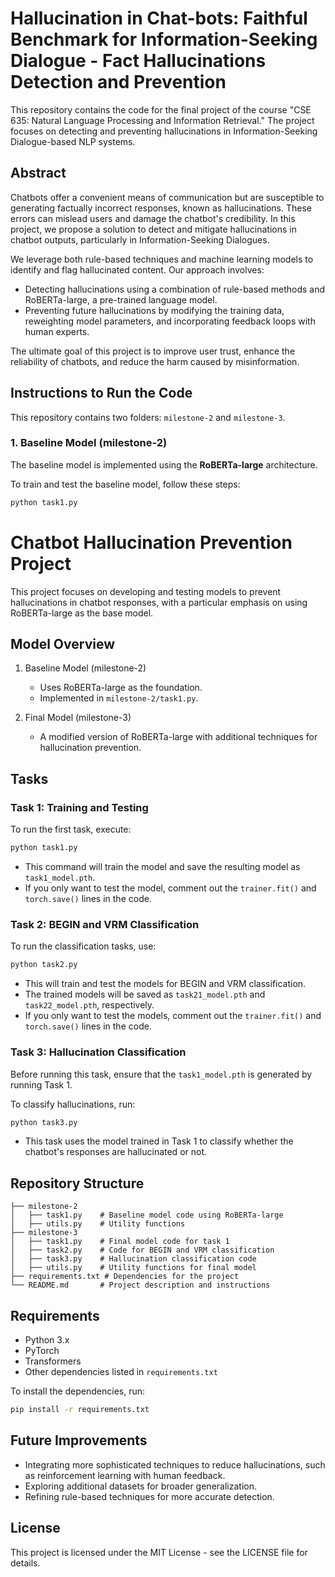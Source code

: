 # Hallucination in Chat-bots: Faithful Benchmark for Information-Seeking Dialogue - Fact Hallucinations Detection and Prevention

This repository contains the code for the final project of the course "CSE 635: Natural Language Processing and Information Retrieval." The project focuses on detecting and preventing hallucinations in Information-Seeking Dialogue-based NLP systems.

## Abstract
Chatbots offer a convenient means of communication but are susceptible to generating factually incorrect responses, known as hallucinations. These errors can mislead users and damage the chatbot's credibility. In this project, we propose a solution to detect and mitigate hallucinations in chatbot outputs, particularly in Information-Seeking Dialogues.

We leverage both rule-based techniques and machine learning models to identify and flag hallucinated content. Our approach involves:
- Detecting hallucinations using a combination of rule-based methods and RoBERTa-large, a pre-trained language model.
- Preventing future hallucinations by modifying the training data, reweighting model parameters, and incorporating feedback loops with human experts.

The ultimate goal of this project is to improve user trust, enhance the reliability of chatbots, and reduce the harm caused by misinformation.

## Instructions to Run the Code

This repository contains two folders: `milestone-2` and `milestone-3`.

### 1. Baseline Model (milestone-2)
The baseline model is implemented using the **RoBERTa-large** architecture.

To train and test the baseline model, follow these steps:
```bash
python task1.py
``` 
# Chatbot Hallucination Prevention Project

This project focuses on developing and testing models to prevent hallucinations in chatbot responses, with a particular emphasis on using RoBERTa-large as the base model.

## Model Overview

1. Baseline Model (milestone-2)
   - Uses RoBERTa-large as the foundation.
   - Implemented in `milestone-2/task1.py`.

2. Final Model (milestone-3)
   - A modified version of RoBERTa-large with additional techniques for hallucination prevention.

## Tasks

### Task 1: Training and Testing

To run the first task, execute:

```bash
python task1.py
```

* This command will train the model and save the resulting model as `task1_model.pth`.
* If you only want to test the model, comment out the `trainer.fit()` and `torch.save()` lines in the code.

### Task 2: BEGIN and VRM Classification

To run the classification tasks, use:

```bash
python task2.py
```

* This will train and test the models for BEGIN and VRM classification.
* The trained models will be saved as `task21_model.pth` and `task22_model.pth`, respectively.
* If you only want to test the models, comment out the `trainer.fit()` and `torch.save()` lines in the code.

### Task 3: Hallucination Classification

Before running this task, ensure that the `task1_model.pth` is generated by running Task 1.

To classify hallucinations, run:

```bash
python task3.py
```

* This task uses the model trained in Task 1 to classify whether the chatbot's responses are hallucinated or not.

## Repository Structure

```
├── milestone-2
│   ├── task1.py    # Baseline model code using RoBERTa-large
│   ├── utils.py    # Utility functions
├── milestone-3
│   ├── task1.py    # Final model code for task 1
│   ├── task2.py    # Code for BEGIN and VRM classification
│   ├── task3.py    # Hallucination classification code
│   ├── utils.py    # Utility functions for final model
├── requirements.txt # Dependencies for the project
└── README.md       # Project description and instructions
```

## Requirements

* Python 3.x
* PyTorch
* Transformers
* Other dependencies listed in `requirements.txt`

To install the dependencies, run:

```bash
pip install -r requirements.txt
```

## Future Improvements

* Integrating more sophisticated techniques to reduce hallucinations, such as reinforcement learning with human feedback.
* Exploring additional datasets for broader generalization.
* Refining rule-based techniques for more accurate detection.

## License

This project is licensed under the MIT License - see the LICENSE file for details.



